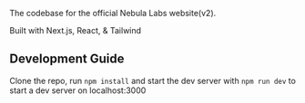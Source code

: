 The codebase for the official Nebula Labs website\(v2\).

Built with Next.js, React, & Tailwind

## Development Guide

Clone the repo, run `npm install` and start the dev server with `npm run dev` to start a dev server on localhost:3000
